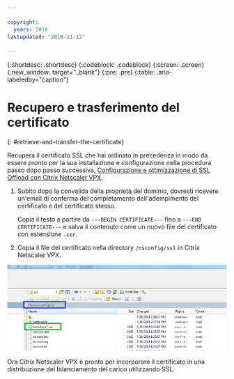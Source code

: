 ```yaml
---

copyright:
  years: 2018
lastupdated: "2018-11-12"

---
```


{:shortdesc: .shortdesc}
{:codeblock: .codeblock}
{:screen: .screen}
{:new_window: target="_blank"}
{:pre: .pre}
{:table: .aria-labeledby="caption"}

# Recupero e trasferimento del certificato
{: #retrieve-and-transfer-the-certificate}

Recupera il certificato SSL che hai ordinato in precedenza in modo da essere pronto per la sua installazione e configurazione nella procedura passo dopo passo successiva, [Configurazione e ottimizzazione di SSL Offload con Citrix Netscaler VPX](/docs/infrastructure/citrix-netscaler-vpx?topic=citrix-netscaler-vpx-configuring-and-tuning-ssl-offload-with-citrix-netscaler-vpx).

1. Subito dopo la convalida della proprietà del dominio, dovresti ricevere un'email di conferma del completamento dell'adempimento del certificato e del certificato stesso.

	Copia il testo a partire da `---BEGIN CERTIFICATE---` fino a `---END CERTIFICATE---` e salva il contenuto come un nuovo file del certificato con estensione `.cer`.

2. Copia il file del certificato nella directory `/nsconfig/ssl` in Citrix Netscaler VPX.

<img src="images/11-transfer-certificate.png" alt="immagine" style="width: 600px;"/>

Ora Citrix Netscaler VPX è pronto per incorporare il certificato in una distribuzione del bilanciamento del carico utilizzando SSL.
